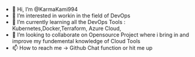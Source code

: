 - 👋 Hi, I’m @KarmaKami994
- 👀 I’m interested in workin in the field of DevOps
- 🌱 I’m currently learning all the DevOps Tools : Kubernetes,Docker,Terraform, Azure Cloud,
- 💞️ I’m looking to collaborate on Opensource Project where i bring in and improve my fundemental knowledge of Cloud Tools
- 📫 How to reach me -> Github Chat function or hit me up 
<!---
KarmaKami994/KarmaKami994 is a ✨ special ✨ repository because its `README.md` (this file) appears on your GitHub profile.
You can click the Preview link to take a look at your changes.
--->
